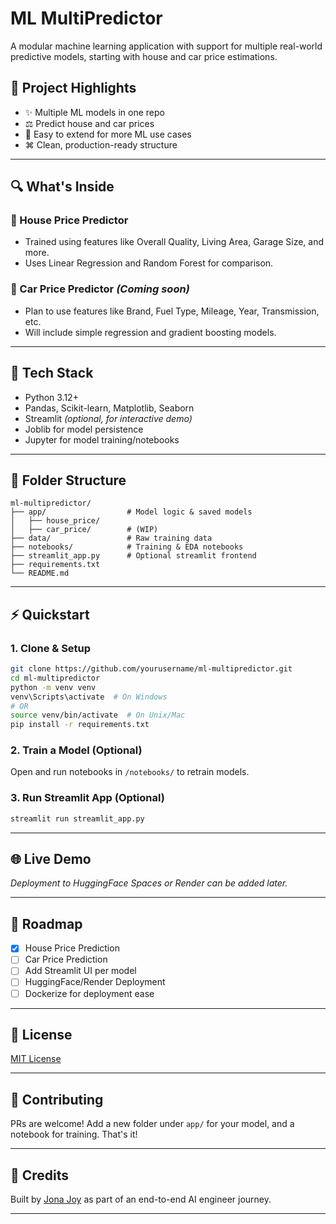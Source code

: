 # ML MultiPredictor

A modular machine learning application with support for multiple real-world predictive models, starting with house and car price estimations.

## 🚀 Project Highlights

* ✨ Multiple ML models in one repo
* ⚖️ Predict house and car prices
* 🧠 Easy to extend for more ML use cases
* ⌘ Clean, production-ready structure

---

## 🔍 What's Inside

### 🏡 House Price Predictor

* Trained using features like Overall Quality, Living Area, Garage Size, and more.
* Uses Linear Regression and Random Forest for comparison.

### 🚗 Car Price Predictor *(Coming soon)*

* Plan to use features like Brand, Fuel Type, Mileage, Year, Transmission, etc.
* Will include simple regression and gradient boosting models.

---

## 🔧 Tech Stack

* Python 3.12+
* Pandas, Scikit-learn, Matplotlib, Seaborn
* Streamlit *(optional, for interactive demo)*
* Joblib for model persistence
* Jupyter for model training/notebooks

---

## 📂 Folder Structure

```
ml-multipredictor/
├── app/                  # Model logic & saved models
│   ├── house_price/
│   ├── car_price/        # (WIP)
├── data/                 # Raw training data
├── notebooks/            # Training & EDA notebooks
├── streamlit_app.py      # Optional streamlit frontend
├── requirements.txt
└── README.md
```

---

## ⚡ Quickstart

### 1. Clone & Setup

```bash
git clone https://github.com/yourusername/ml-multipredictor.git
cd ml-multipredictor
python -m venv venv
venv\Scripts\activate  # On Windows
# OR
source venv/bin/activate  # On Unix/Mac
pip install -r requirements.txt
```

### 2. Train a Model (Optional)

Open and run notebooks in `/notebooks/` to retrain models.

### 3. Run Streamlit App (Optional)

```bash
streamlit run streamlit_app.py
```

---

## 🌐 Live Demo

*Deployment to HuggingFace Spaces or Render can be added later.*

---

## 🚀 Roadmap

* [x] House Price Prediction
* [ ] Car Price Prediction
* [ ] Add Streamlit UI per model
* [ ] HuggingFace/Render Deployment
* [ ] Dockerize for deployment ease

---

## 💼 License

[MIT License](LICENSE)

---

## 🙌 Contributing

PRs are welcome! Add a new folder under `app/` for your model, and a notebook for training. That's it!

---

## 🙏 Credits

Built by [Jona Joy](https://github.com/jonajoy142) as part of an end-to-end AI engineer journey.

---
